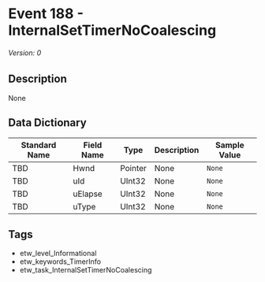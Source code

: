 # Event 188 - InternalSetTimerNoCoalescing
###### Version: 0

## Description
None

## Data Dictionary
|Standard Name|Field Name|Type|Description|Sample Value|
|---|---|---|---|---|
|TBD|Hwnd|Pointer|None|`None`|
|TBD|uId|UInt32|None|`None`|
|TBD|uElapse|UInt32|None|`None`|
|TBD|uType|UInt32|None|`None`|

## Tags
* etw_level_Informational
* etw_keywords_TimerInfo
* etw_task_InternalSetTimerNoCoalescing